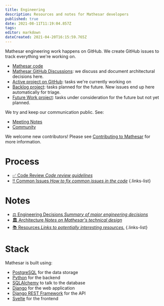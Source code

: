 ```yaml
---
title: Engineering
description: Resources and notes for Mathesar developers
published: true
date: 2021-08-11T11:19:04.857Z
tags: 
editor: markdown
dateCreated: 2021-04-20T16:15:59.765Z
---
```


Mathesar engineering work happens on GitHub. We create GitHub issues to track everything we're working on.

- [Mathesar code](https://github.com/centerofci/mathesar)
- [Mathesar GitHub Discussions](https://github.com/centerofci/mathesar/discussions): we discuss and document architectural decisions here.
- [Active project on GitHub](https://github.com/centerofci/mathesar/projects/1): tasks we're currently working on
- [Backlog project](https://github.com/centerofci/mathesar/projects/2): tasks planned for the future. New issues end up here automatically for triage.
- [Future Work project](https://github.com/centerofci/mathesar/projects/3): tasks under consideration for the future but not yet planned.

We try and keep our communication public. See:
- [Meeting Notes](/meeting-notes)
- [Community](/community)

We welcome new contributors! Please see [Contributing to Mathesar](/community/contributing) for more information.

# Process
- [:white_check_mark: Code Review *Code review guidelines*](/engineering/code-review)
- [:bangbang: Common Issues *How to fix common issues in the code*](/engineering/common-issues)
{.links-list}

# Notes
- [:balance_scale: Engineering Decisions *Summary of major engineering decisions*](/engineering/decisions)
- [:classical_building: Architecture *Notes on Mathesar's technical design*](/engineering/architecture)
- [:books: Resources *Links to potentially interesting resources.*](/engineering/resources)
{.links-list}

# Stack
Mathesar is built using:
- [PostgreSQL](https://www.postgresql.org/) for the data storage
- [Python](https://www.python.org/) for the backend
- [SQLAlchemy](https://www.sqlalchemy.org/) to talk to the database
- [Django](https://www.djangoproject.com/) for the web application
- [Django REST Framework](https://www.django-rest-framework.org/) for the API 
- [Svelte](https://svelte.dev/) for the frontend
